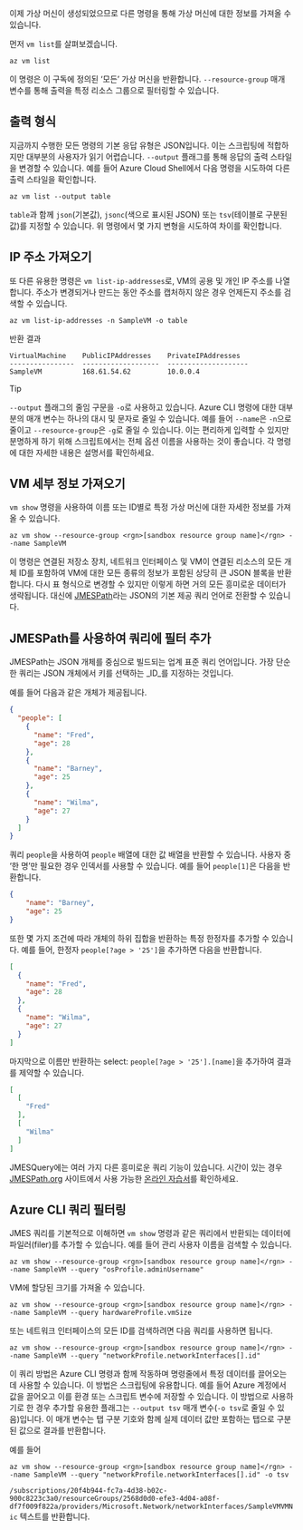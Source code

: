 이제 가상 머신이 생성되었으므로 다른 명령을 통해 가상 머신에 대한 정보를 가져올 수 있습니다.

먼저 `vm list`를 살펴보겠습니다.

```azurecli
az vm list
```

이 명령은 이 구독에 정의된 ‘모든’ 가상 머신을 반환합니다. `--resource-group` 매개 변수를 통해 출력을 특정 리소스 그룹으로 필터링할 수 있습니다. 

## <a name="output-types"></a>출력 형식
지금까지 수행한 모든 명령의 기본 응답 유형은 JSON입니다. 이는 스크립팅에 적합하지만 대부분의 사용자가 읽기 어렵습니다. `--output` 플래그를 통해 응답의 출력 스타일을 변경할 수 있습니다. 예를 들어 Azure Cloud Shell에서 다음 명령을 시도하여 다른 출력 스타일을 확인합니다.

```azurecli
az vm list --output table
```

`table`과 함께 `json`(기본값), `jsonc`(색으로 표시된 JSON) 또는 `tsv`(테이블로 구분된 값)를 지정할 수 있습니다. 위 명령에서 몇 가지 변형을 시도하여 차이를 확인합니다.

## <a name="getting-the-ip-address"></a>IP 주소 가져오기

또 다른 유용한 명령은 `vm list-ip-addresses`로, VM의 공용 및 개인 IP 주소를 나열합니다. 주소가 변경되거나 만드는 동안 주소를 캡처하지 않은 경우 언제든지 주소를 검색할 수 있습니다.

```azurecli
az vm list-ip-addresses -n SampleVM -o table
```

반환 결과

```
VirtualMachine    PublicIPAddresses    PrivateIPAddresses
----------------  -------------------  --------------------
SampleVM          168.61.54.62         10.0.0.4
```

> [!TIP]
> `--output` 플래그의 줄임 구문을 `-o`로 사용하고 있습니다. Azure CLI 명령에 대한 대부분의 매개 변수는 하나의 대시 및 문자로 줄일 수 있습니다. 예를 들어 `--name`은 `-n`으로 줄이고 `--resource-group`은 `-g`로 줄일 수 있습니다. 이는 편리하게 입력할 수 있지만 분명하게 하기 위해 스크립트에서는 전체 옵션 이름을 사용하는 것이 좋습니다. 각 명령에 대한 자세한 내용은 설명서를 확인하세요.

## <a name="getting-vm-details"></a>VM 세부 정보 가져오기

`vm show` 명령을 사용하여 이름 또는 ID별로 특정 가상 머신에 대한 자세한 정보를 가져올 수 있습니다.

```azurecli
az vm show --resource-group <rgn>[sandbox resource group name]</rgn> --name SampleVM
```

이 명령은 연결된 저장소 장치, 네트워크 인터페이스 및 VM이 연결된 리소스의 모든 개체 ID를 포함하여 VM에 대한 모든 종류의 정보가 포함된 상당히 큰 JSON 블록을 반환합니다. 다시 표 형식으로 변경할 수 있지만 이렇게 하면 거의 모든 흥미로운 데이터가 생략됩니다. 대신에 [JMESPath](http://jmespath.org/)라는 JSON의 기본 제공 쿼리 언어로 전환할 수 있습니다.

## <a name="adding-filters-to-queries-with-jmespath"></a>JMESPath를 사용하여 쿼리에 필터 추가

JMESPath는 JSON 개체를 중심으로 빌드되는 업계 표준 쿼리 언어입니다. 가장 단순한 쿼리는 JSON 개체에서 키를 선택하는 _ID_를 지정하는 것입니다.

예를 들어 다음과 같은 개체가 제공됩니다.

```json
{
  "people": [
    {
      "name": "Fred",
      "age": 28
    },
    {
      "name": "Barney",
      "age": 25
    },
    {
      "name": "Wilma",
      "age": 27
    }
  ]
}
```

쿼리 `people`을 사용하여 `people` 배열에 대한 값 배열을 반환할 수 있습니다. 사용자 중 ‘한 명’만 필요한 경우 인덱서를 사용할 수 있습니다. 예를 들어 `people[1]`은 다음을 반환합니다.

```json
{
    "name": "Barney",
    "age": 25
}
```

또한 몇 가지 조건에 따라 개체의 하위 집합을 반환하는 특정 한정자를 추가할 수 있습니다. 예를 들어, 한정자 `people[?age > '25']`을 추가하면 다음을 반환합니다.

```json
[
  {
    "name": "Fred",
    "age": 28
  },
  {
    "name": "Wilma",
    "age": 27
  }
]
```

마지막으로 이름만 반환하는 select: `people[?age > '25'].[name]`을 추가하여 결과를 제약할 수 있습니다.

```json
[
  [
    "Fred"
  ],
  [
    "Wilma"
  ]
]
```

JMESQuery에는 여러 가지 다른 흥미로운 쿼리 기능이 있습니다. 시간이 있는 경우 [JMESPath.org](http://jmespath.org/) 사이트에서 사용 가능한 [온라인 자습서](http://jmespath.org/tutorial.html)를 확인하세요.

## <a name="filtering-our-azure-cli-queries"></a>Azure CLI 쿼리 필터링

JMES 쿼리를 기본적으로 이해하면 `vm show` 명령과 같은 쿼리에서 반환되는 데이터에 파일러(filer)를 추가할 수 있습니다. 예를 들어 관리 사용자 이름을 검색할 수 있습니다.

```azurecli
az vm show --resource-group <rgn>[sandbox resource group name]</rgn> --name SampleVM --query "osProfile.adminUsername"
```

VM에 할당된 크기를 가져올 수 있습니다.

```azurecli
az vm show --resource-group <rgn>[sandbox resource group name]</rgn> --name SampleVM --query hardwareProfile.vmSize
```

또는 네트워크 인터페이스의 모든 ID를 검색하려면 다음 쿼리를 사용하면 됩니다.

```azurecli
az vm show --resource-group <rgn>[sandbox resource group name]</rgn> --name SampleVM --query "networkProfile.networkInterfaces[].id"
```

이 쿼리 방법은 Azure CLI 명령과 함께 작동하며 명령줄에서 특정 데이터를 끌어오는 데 사용할 수 있습니다. 이 방법은 스크립팅에 유용합니다. 예를 들어 Azure 계정에서 값을 끌어오고 이를 환경 또는 스크립트 변수에 저장할 수 있습니다. 이 방법으로 사용하기로 한 경우 추가할 유용한 플래그는 `--output tsv` 매개 변수(`-o tsv`로 줄일 수 있음)입니다. 이 매개 변수는 탭 구분 기호와 함께 실제 데이터 값만 포함하는 탭으로 구분된 값으로 결과를 반환합니다.

예를 들어

```azurecli
az vm show --resource-group <rgn>[sandbox resource group name]</rgn> --name SampleVM --query "networkProfile.networkInterfaces[].id" -o tsv
```

`/subscriptions/20f4b944-fc7a-4d38-b02c-900c8223c3a0/resourceGroups/2568d0d0-efe3-4d04-a08f-df7f009f822a/providers/Microsoft.Network/networkInterfaces/SampleVMVMNic` 텍스트를 반환합니다.
